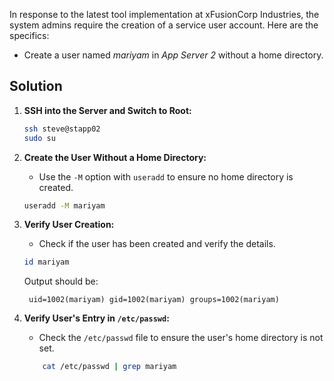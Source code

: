 In response to the latest tool implementation at xFusionCorp Industries, the system admins require the creation of a service user account. Here are the specifics:

- Create a user named _mariyam_ in _App Server 2_ without a home directory.

## Solution

1. **SSH into the Server and Switch to Root:**

   ```bash
   ssh steve@stapp02
   sudo su
   ```

2. **Create the User Without a Home Directory:**
   - Use the `-M` option with `useradd` to ensure no home directory is created.

   ```bash
   useradd -M mariyam
   ```

3. **Verify User Creation:**
   - Check if the user has been created and verify the details.

   ```bash
   id mariyam
   ```

   Output should be:

     ```
      uid=1002(mariyam) gid=1002(mariyam) groups=1002(mariyam)
     ```

4. **Verify User's Entry in `/etc/passwd`:**
   - Check the `/etc/passwd` file to ensure the user's home directory is not set.

   ```bash
       cat /etc/passwd | grep mariyam
   ```

